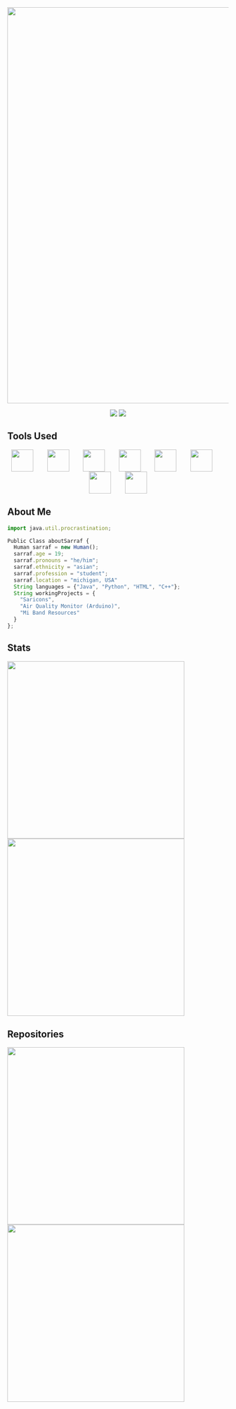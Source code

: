 <img width="900" src="https://user-images.githubusercontent.com/61262059/184005980-bb76665a-279b-401e-aaad-28b7287ad133.png">

<p align="center">
  <img src="https://img.shields.io/badge/gmail-button?style=flat&logo=gmail&logoColor=%23EA4335&color=grey&link=sarraf5757%40gmail.com" />
  <img src="https://img.shields.io/badge/linkedin-profile?style=flat&logo=linkedin&logoColor=white&color=%230A66C2&link=https%3A%2F%2Fwww.linkedin.com%2Fin%2Fsarraf-ahmed%2F" />
</p>


## Tools Used
<p align="center">
  <img align="center" width="50" src="https://cdn.jsdelivr.net/gh/devicons/devicon@latest/icons/cplusplus/cplusplus-original.svg" /> &nbsp;&nbsp;&nbsp;&nbsp;&nbsp;&nbsp;
  <img align="center" width="50" src="https://cdn.jsdelivr.net/gh/devicons/devicon@latest/icons/python/python-original.svg" /> &nbsp;&nbsp;&nbsp;&nbsp;&nbsp;&nbsp;
  <img align="center" width="50" src="https://cdn.jsdelivr.net/gh/devicons/devicon@latest/icons/java/java-original.svg" /> &nbsp;&nbsp;&nbsp;&nbsp;&nbsp;&nbsp;
  <img align="center" width="50" src="https://cdn.jsdelivr.net/gh/devicons/devicon@latest/icons/html5/html5-original.svg" /> &nbsp;&nbsp;&nbsp;&nbsp;&nbsp;&nbsp;
  <img align="center" width="50" src="https://cdn.jsdelivr.net/gh/devicons/devicon@latest/icons/css3/css3-original.svg" /> &nbsp;&nbsp;&nbsp;&nbsp;&nbsp;&nbsp;
  <img align="center" width="50" src="https://cdn.jsdelivr.net/gh/devicons/devicon@latest/icons/neovim/neovim-original.svg" /> &nbsp;&nbsp;&nbsp;&nbsp;&nbsp;&nbsp;
  <img align="center" width="50" src="https://cdn.jsdelivr.net/gh/devicons/devicon@latest/icons/vscode/vscode-original.svg" /> &nbsp;&nbsp;&nbsp;&nbsp;&nbsp;&nbsp;
  <img align="center" width="50" src="https://cdn.jsdelivr.net/gh/devicons/devicon@latest/icons/git/git-original.svg" />
</p>




## About Me
```js
import java.util.procrastination;

Public Class aboutSarraf {
  Human sarraf = new Human();
  sarraf.age = 19;
  sarraf.pronouns = "he/him";
  sarraf.ethnicity = "asian";
  sarraf.profession = "student";
  sarraf.location = "michigan, USA"
  String languages = {"Java", "Python", "HTML", "C++"};
  String workingProjects = {
    "Saricons",
    "Air Quality Monitor (Arduino)",
    "Mi Band Resources"
  }
};
```

## Stats
<img align="left" width="403" src="https://github-readme-stats-seven-pied-24.vercel.app/api?username=SARRAF-5757&count_private=true&show_icons=true&theme=tokyonight">
<img aligh="right" width="403" src="https://github-readme-stats-seven-pied-24.vercel.app/api/top-langs/?username=SARRAF-5757&layout=compact&count_private=true&theme=tokyonight">

<br>

## Repositories
<img align="left" width="403" src="https://github-readme-stats-seven-pied-24.vercel.app/api/pin/?username=SARRAF-5757&repo=Saricons&theme=radical">
<img align="left" width="403" src="https://github-readme-stats-seven-pied-24.vercel.app/api/pin/?username=felixcreate&repo=Air-Quality-Arduino&theme=radical">
